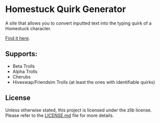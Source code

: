 # Homestuck Quirk Generator

A site that allows you to convert inputted text into the typing quirk of a Homestuck character.

[Find it here][website-link].

## Supports:

- Beta Trolls
- Alpha Trolls
- Cherubs
- Hiveswap/Friendsim Trolls (at least the ones with identifiable quirks)

## License

Unless otherwise stated, this project is licensed under the zlib license. Please refer to the [LICENSE.md](LICENSE.md) file for more details.

[website-link]: https://homestuck-quirks.web.app/
[ts]: https://www.typescriptlang.org
[react]: https://reactjs.org/

